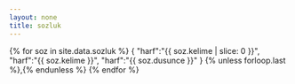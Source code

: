 ```yaml
---
layout: none
title: sozluk
---
```


{% for soz in site.data.sozluk %}
  {
    "harf":"{{ soz.kelime | slice: 0 }}",
    "harf":"{{ soz.kelime }}",
    "harf":"{{ soz.dusunce }}"
  }
{% unless forloop.last %},{% endunless %}
{% endfor %}
